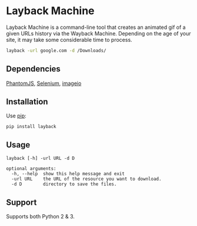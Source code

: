 # Layback Machine

Layback Machine is a command-line tool that creates an animated gif of a given URLs history via the Wayback Machine. Depending on the age of your site, it may take some considerable time to process.

```sh
layback -url google.com -d /Downloads/
```

## Dependencies

[PhantomJS](http://phantomjs.org/), [Selenium](https://pypi.python.org/pypi/selenium), [imageio](https://pypi.python.org/pypi/imageio)

## Installation

Use [pip](https://pypi.python.org/pypi/pip):
```
pip install layback
```

## Usage

```
layback [-h] -url URL -d D

optional arguments:
  -h, --help  show this help message and exit
  -url URL    the URL of the resource you want to download.
  -d D        directory to save the files.
```

## Support

Supports both Python 2 & 3.
